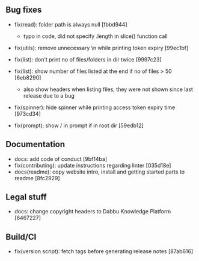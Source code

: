 ## Bug fixes
- fix(read): folder path is always null [fbbd944]
	- typo in code, did not specify .length in slice() function call
- fix(utils): remove unnecessary \n while printing token expiry [99ec1bf]
- fix(list): don't print no of files/folders in dir twice [9997c23]

- fix(list): show number of files listed at the end if no of files > 50 [6eb8290]
	- also show headers when listing files, they were not shown since last release due to a bug
- fix(spinner): hide spinner while printing access token expiry time [973cd34]
- fix(prompt): show / in prompt if in root dir [59edb12]

## Documentation
- docs: add code of conduct [9bf14ba]
- fix(contributing): update instructions regarding linter [035d18e]
- docs(readme): copy website intro, install and getting started parts to readme [8fc2929]

## Legal stuff
- docs: change copyright headers to Dabbu Knowledge Platform [6467227]

## Build/CI
- fix(version script): fetch tags before generating release notes [87ab616]
